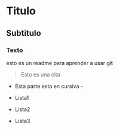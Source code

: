 # Titulo

## Subtitulo

### Texto

esto es un readme para aprender a usar git

 > Esto es una cita

 - Esta parte esta en cursiva  -

 - Lista1

 * Lista2

 + Lista3










